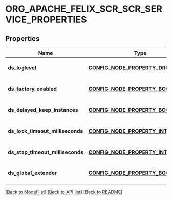 # ORG_APACHE_FELIX_SCR_SCR_SERVICE_PROPERTIES

## Properties
Name | Type | Description | Notes
------------ | ------------- | ------------- | -------------
**ds_loglevel** | [**CONFIG_NODE_PROPERTY_DROP_DOWN**](configNodePropertyDropDown.md) |  | [optional] [default to null]
**ds_factory_enabled** | [**CONFIG_NODE_PROPERTY_BOOLEAN**](configNodePropertyBoolean.md) |  | [optional] [default to null]
**ds_delayed_keep_instances** | [**CONFIG_NODE_PROPERTY_BOOLEAN**](configNodePropertyBoolean.md) |  | [optional] [default to null]
**ds_lock_timeout_milliseconds** | [**CONFIG_NODE_PROPERTY_INTEGER**](configNodePropertyInteger.md) |  | [optional] [default to null]
**ds_stop_timeout_milliseconds** | [**CONFIG_NODE_PROPERTY_INTEGER**](configNodePropertyInteger.md) |  | [optional] [default to null]
**ds_global_extender** | [**CONFIG_NODE_PROPERTY_BOOLEAN**](configNodePropertyBoolean.md) |  | [optional] [default to null]

[[Back to Model list]](../README.md#documentation-for-models) [[Back to API list]](../README.md#documentation-for-api-endpoints) [[Back to README]](../README.md)


